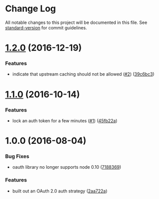 # Change Log

All notable changes to this project will be documented in this file. See [standard-version](https://github.com/conventional-changelog/standard-version) for commit guidelines.

<a name="1.2.0"></a>
# [1.2.0](https://github.com/npm/npme-auth-oauth2/compare/v1.1.0...v1.2.0) (2016-12-19)


### Features

* indicate that upstream caching should not be allowed ([#2](https://github.com/npm/npme-auth-oauth2/issues/2)) ([39c6bc3](https://github.com/npm/npme-auth-oauth2/commit/39c6bc3))



<a name="1.1.0"></a>
# [1.1.0](https://github.com/npm/npme-auth-oauth2/compare/v1.0.0...v1.1.0) (2016-10-14)


### Features

* lock an auth token for a few minutes ([#1](https://github.com/npm/npme-auth-oauth2/issues/1)) ([45fb22a](https://github.com/npm/npme-auth-oauth2/commit/45fb22a))



<a name="1.0.0"></a>
# 1.0.0 (2016-08-04)


### Bug Fixes

* oauth library no longer supports node 0.10 ([7188369](https://github.com/npm/npme-auth-oauth2/commit/7188369))


### Features

* built out an OAuth 2.0 auth strategy ([2aa722a](https://github.com/npm/npme-auth-oauth2/commit/2aa722a))
